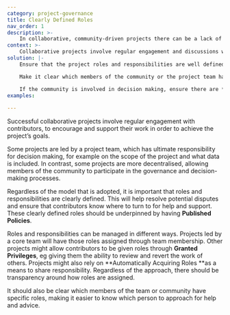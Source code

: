 ```yaml
---
category: project-governance
title: Clearly Defined Roles
nav_order: 1
description: >-
    In collaborative, community-driven projects there can be a lack of clarity around who is responsible for making decisions. 
context: >-
    Collaborative projects involve regular engagement and discussions with users. Some projects encourage contributors to be part of the project’s governance. When this is the case, it should be clear where the responsibility lies for making final decisions. Is it with the community or with the project leadership?
solution: |-
    Ensure that the project roles and responsibilities are well defined. Clarify how people are given those roles, eg by being **Granted Privileges** or **Automatically Acquiring Roles**. 

    Make it clear which members of the community or the project team have which roles, eg by publishing a list or by indicating their role on their user profile page.

    If the community is involved in decision making, ensure there are **Published Policies** for seeking and documenting agreement. If the project leadership makes the final decisions, ensure you have **Visible Processes **so that decision making is transparent. 
examples:
    
---
```


Successful collaborative projects involve regular engagement with contributors, to encourage and support their work in order to achieve the project’s goals. 

Some projects are led by a project team, which has ultimate responsibility for decision making, for example on the scope of the project and what data is included. In contrast, some projects are more decentralised, allowing members of the community to participate in the governance and decision-making processes.

Regardless of the model that is adopted, it is important that roles and responsibilities are clearly defined. This will help resolve potential disputes and ensure that contributors know where to turn to for help and support. These clearly defined roles should be underpinned by having **Published Policies**.

Roles and responsibilities can be managed in different ways. Projects led by a core team will have those roles assigned through team membership. Other projects might allow contributors to be given roles through **Granted Privileges**, eg giving them the ability to review and revert the work of others. Projects might also rely on **Automatically Acquiring Roles **as a means to share responsibility. Regardless of the approach, there should be transparency around how roles are assigned.

It should also be clear which members of the team or community have specific roles, making it easier to know which person to approach for help and advice.

